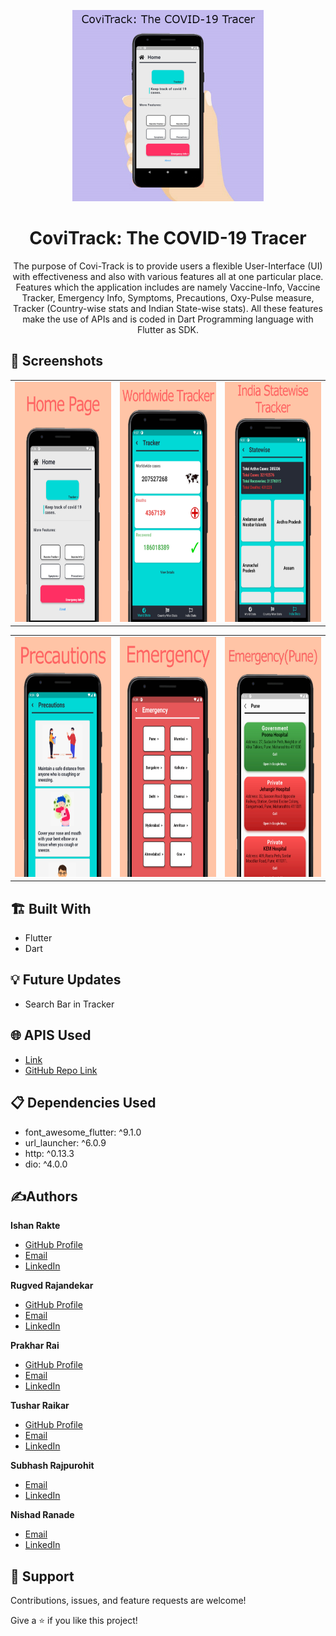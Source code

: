<p align="center">
<img src="https://github.com/IshanRakte/covitrack/blob/main/covitrack/screenshots/promopic2.jpg" width = "306" height = "306" class="center">
</p>
<h1 align="center">CoviTrack: The COVID-19 Tracer</h1>

<p align="center">The purpose of Covi-Track is to provide users a flexible User-Interface (UI) with effectiveness and also with various features all at one particular place. Features which the application includes are namely Vaccine-Info, Vaccine Tracker, Emergency Info, Symptoms, Precautions, Oxy-Pulse measure, Tracker (Country-wise stats and Indian State-wise stats). All these features make the use of APIs and is coded in Dart Programming language with Flutter as SDK.</p>


## 📱 Screenshots

<table>
  <tr>
    <td><img src = "https://github.com/IshanRakte/covitrack/blob/main/covitrack/screenshots/homepage.jpg" alt = "Home Page" width = "216" height = "384"></td>
    <td><img src = "https://github.com/IshanRakte/covitrack/blob/main/covitrack/screenshots/tracker.jpg" alt = "Tracker" width = "216" height = 384"></td>
    <td><img src = "https://github.com/IshanRakte/covitrack/blob/main/covitrack/screenshots/indiatracker.jpg" alt = "India Tracker" width = "216" height = "384"></td>
  </tr>
</table>
<table>
  <tr>
    <td><img src = "https://github.com/IshanRakte/covitrack/blob/main/covitrack/screenshots/precautions.jpg" alt = "Precautions" width = "216" height = "384"></td>
    <td><img src = "https://github.com/IshanRakte/covitrack/blob/main/covitrack/screenshots/emergency.jpg" alt = "Emergency" width = "216" height = "384"></td>
    <td><img src = "https://github.com/IshanRakte/covitrack/blob/main/covitrack/screenshots/emergencypune.jpg" alt = "Emergency Pune" width = "216" height = "384"></td>
  </tr>
</table>

## 🏗️ Built With

- Flutter
- Dart

## 💡 Future Updates

- Search Bar in Tracker

## 🌐 APIS Used
- [Link](https://meme-api.herokuapp.com/gimme/wholesomememes)
- [GitHub Repo Link](https://github.com/D3vd/Meme_Api)

## 📋 Dependencies Used
- font_awesome_flutter: ^9.1.0
- url_launcher: ^6.0.9
- http: ^0.13.3
- dio: ^4.0.0

## ✍️Authors

**Ishan Rakte**

- [GitHub Profile](https://github.com/IshanRakte)
- [Email](mailto:ishan.rakte@gmail.com?subject=Hi "Hi!" )
- [LinkedIn](https://www.linkedin.com/in/ishanrakte/)
  
**Rugved Rajandekar**

- [GitHub Profile](https://github.com/RugvedR)
- [Email](mailto:rugvedr9@gmail.com?subject=Hi "Hi!")
- [LinkedIn](https://www.linkedin.com/in/rugved-rajandekar-796671208/)
  
**Prakhar Rai**

- [GitHub Profile](https://github.com/Prakhar1142002)
- [Email](mailto:prakhar1142002@gmail.com?subject=Hi "Hi!")
- [LinkedIn](https://www.linkedin.com/in/prakhar-rai-1142002/)
  
**Tushar Raikar**

- [GitHub Profile](https://github.com/TusharRaikar)
- [Email](mailto:raikartusharr@gmail.com?subject=Hi "Hi!")
- [LinkedIn](https://www.linkedin.com/in/tushar-raikar-305b2921a/)

**Subhash Rajpurohit**

- [Email](mailto:subhashprajpurohit@gmail.com?subject=Hi "Hi!")
- [LinkedIn](https://www.linkedin.com/in/subhash-rajpurohit-820664209/)
  
**Nishad Ranade**

- [Email](mailto:ranadenishad1729@gmail.com?subject=Hi "Hi!")
- [LinkedIn](https://www.linkedin.com/in/nishad-ranade-52ab36208/)

## 🤝 Support

Contributions, issues, and feature requests are welcome!

Give a ⭐️ if you like this project!
